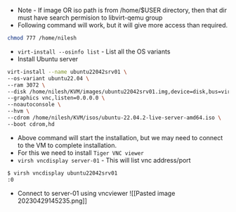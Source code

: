 - Note - If image OR iso path is from /home/$USER directory, then  that dir must have search permision to libvirt-qemu group 
- Following command will work, but it will give more access than required.
```sh
chmod 777 /home/nilesh
```
- `virt-install --osinfo list` - List all the OS variants
- Install Ubuntu server
``` sh
virt-install --name ubuntu22042srv01 \
--os-variant ubuntu22.04 \
--ram 3072 \
--disk /home/nilesh/KVM/images/ubuntu22042srv01.img,device=disk,bus=virtio,size=20,format=qcow2 \
--graphics vnc,listen=0.0.0.0 \
--noautoconsole \
--hvm \
--cdrom /home/nilesh/KVM/isos/ubuntu-22.04.2-live-server-amd64.iso \
--boot cdrom,hd
```
- Above command will start the installation, but we may need to connect to the VM to complete installation.
- For this we need to install  `Tiger VNC viewer`
- `virsh vncdisplay server-01` - This will list vnc address/port
```sh
$ virsh vncdisplay ubuntu22042srv01
:0
```
- Connect to server-01 using vncviewer
![[Pasted image 20230429145235.png]]
